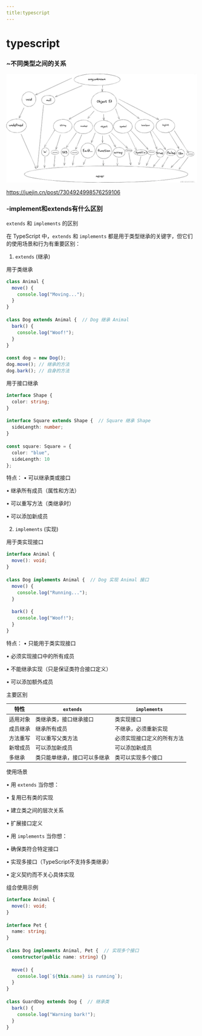 ```yaml
---
title:typescript
---
```




# typescript

### ~不同类型之间的关系

![QQ_1743574033735](./assets/QQ_1743574033735.png)

https://juejin.cn/post/7304924998576259106

### -implement和extends有什么区别

`extends` 和 `implements` 的区别

在 TypeScript 中，`extends` 和 `implements` 都是用于类型继承的关键字，但它们的使用场景和行为有重要区别：

1. `extends` (继承)

用于类继承

```typescript
class Animal {
  move() {
    console.log("Moving...");
  }
}

class Dog extends Animal {  // Dog 继承 Animal
  bark() {
    console.log("Woof!");
  }
}

const dog = new Dog();
dog.move(); // 继承的方法
dog.bark(); // 自身的方法
```

用于接口继承

```typescript
interface Shape {
  color: string;
}

interface Square extends Shape {  // Square 继承 Shape
  sideLength: number;
}

const square: Square = {
  color: "blue",
  sideLength: 10
};
```

特点：
• 可以继承类或接口

• 继承所有成员（属性和方法）

• 可以重写方法（类继承时）

• 可以添加新成员


2. `implements` (实现)

用于类实现接口

```typescript
interface Animal {
  move(): void;
}

class Dog implements Animal {  // Dog 实现 Animal 接口
  move() {
    console.log("Running...");
  }
  
  bark() {
    console.log("Woof!");
  }
}
```

特点：
• 只能用于类实现接口

• 必须实现接口中的所有成员

• 不能继承实现（只是保证类符合接口定义）

• 可以添加额外成员


主要区别

| 特性     | `extends`                    | `implements`               |
| -------- | ---------------------------- | -------------------------- |
| 适用对象 | 类继承类，接口继承接口       | 类实现接口                 |
| 成员继承 | 继承所有成员                 | 不继承，必须重新实现       |
| 方法重写 | 可以重写父类方法             | 必须实现接口定义的所有方法 |
| 新增成员 | 可以添加新成员               | 可以添加新成员             |
| 多继承   | 类只能单继承，接口可以多继承 | 类可以实现多个接口         |

使用场景

• 用 `extends` 当你想：

  • 复用已有类的实现

  • 建立类之间的层次关系

  • 扩展接口定义


• 用 `implements` 当你想：

  • 确保类符合特定接口

  • 实现多接口（TypeScript不支持多类继承）

  • 定义契约而不关心具体实现


组合使用示例

```typescript
interface Animal {
  move(): void;
}

interface Pet {
  name: string;
}

class Dog implements Animal, Pet {  // 实现多个接口
  constructor(public name: string) {}
  
  move() {
    console.log(`${this.name} is running`);
  }
}

class GuardDog extends Dog {  // 继承类
  bark() {
    console.log("Warning bark!");
  }
}
```



